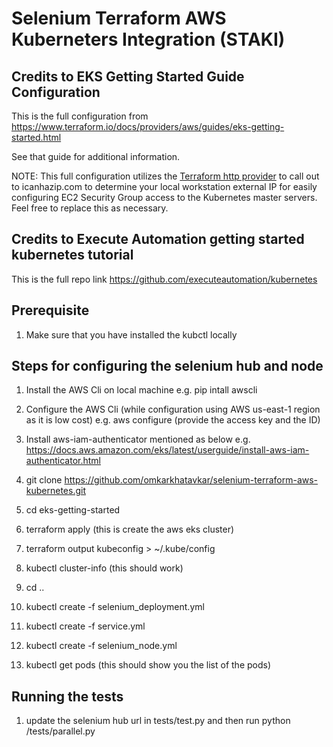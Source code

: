 # Selenium Terraform AWS Kuberneters  Integration (STAKI)

## Credits to EKS Getting Started Guide Configuration

This is the full configuration from https://www.terraform.io/docs/providers/aws/guides/eks-getting-started.html

See that guide for additional information.

NOTE: This full configuration utilizes the [Terraform http provider](https://www.terraform.io/docs/providers/http/index.html) to call out to icanhazip.com to determine your local workstation external IP for easily configuring EC2 Security Group access to the Kubernetes master servers. Feel free to replace this as necessary.

## Credits to Execute Automation getting started kubernetes tutorial

This is the full repo link https://github.com/executeautomation/kubernetes

## Prerequisite

1. Make sure that you have installed the kubctl locally

## Steps for configuring the selenium hub and node

1. Install the AWS Cli on local machine
    e.g. pip intall awscli

2. Configure the AWS Cli (while configuration using AWS us-east-1 region as it is low cost)
    e.g. aws configure (provide the access key and the ID)

3. Install aws-iam-authenticator mentioned as below
    e.g. https://docs.aws.amazon.com/eks/latest/userguide/install-aws-iam-authenticator.html

4. git clone https://github.com/omkarkhatavkar/selenium-terraform-aws-kubernetes.git

5. cd eks-getting-started

6. terraform apply (this is create the aws eks cluster)

7. terraform output kubeconfig > ~/.kube/config

8. kubectl cluster-info (this should work)

9. cd ..

10. kubectl create -f selenium_deployment.yml

11. kubectl create -f service.yml

12. kubectl create -f selenium_node.yml

13. kubectl get pods (this should show you the list of the pods)

## Running the tests

1. update the selenium hub url in tests/test.py and then run python /tests/parallel.py
